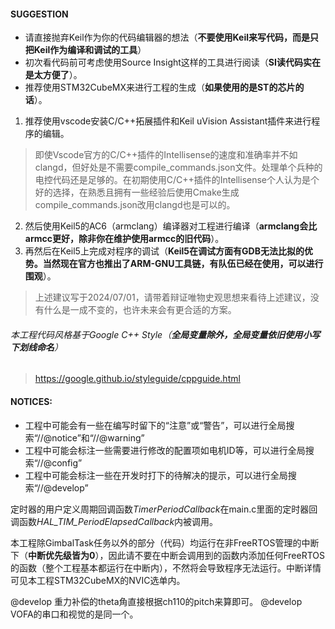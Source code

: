 #### SUGGESTION

- 请直接抛弃Keil作为你的代码编辑器的想法（**不要使用Keil来写代码，而是只把Keil作为编译和调试的工具**）
- 初次看代码前可考虑使用Source Insight这样的工具进行阅读（**SI读代码实在是太方便了**）。
- 推荐使用STM32CubeMX来进行工程的生成（**如果使用的是ST的芯片的话**）。
1. 推荐使用vscode安装C/C++拓展插件和Keil uVision Assistant插件来进行程序的编辑。
>即使Vscode官方的C/C++插件的Intellisense的速度和准确率并不如clangd，但好处是不需要compile_commands.json文件。处理单个兵种的电控代码还是足够的。在初期使用C/C++插件的Intellisense个人认为是个好的选择，在熟悉且拥有一些经验后使用Cmake生成compile_commands.json改用clangd也是可以的。
2. 然后使用Keil5的AC6（armclang）编译器对工程进行编译（**armclang会比armcc更好，除非你在维护使用armcc的旧代码**）。
3. 再然后在Keil5上完成对程序的调试（**Keil5在调试方面有GDB无法比拟的优势。当然现在官方也推出了ARM-GNU工具链，有队伍已经在使用，可以进行围观**）。
> 上述建议写于2024/07/01，请带着辩证唯物史观思想来看待上述建议，没有什么是一成不变的，也许未来会有更合适的方案。

###### 本工程代码风格基于Google C++ Style（**全局变量除外，全局变量依旧使用小写下划线命名**）
> <https://google.github.io/styleguide/cppguide.html>

#### NOTICES:

- 工程中可能会有一些在编写时留下的“注意”或“警告”，可以进行全局搜索“//@notice”和“//@warning”
- 工程中可能会标注一些需要进行修改的配置项如电机ID等，可以进行全局搜索“//@config”
- 工程中可能会标注一些在开发时打下的待解决的提示，可以进行全局搜索“//@develop”

定时器的用户定义周期回调函数*TimerPeriodCallback*在main.c里面的定时器回调函数*HAL_TIM_PeriodElapsedCallback*内被调用。

本工程除GimbalTask任务以外的部分（代码）均运行在非FreeRTOS管理的中断下（**中断优先级皆为0**），因此请不要在中断会调用到的函数内添加任何FreeRTOS的函数（整个工程基本都运行在中断内），不然将会导致程序无法运行。中断详情可见本工程STM32CubeMX的NVIC选单内。

@develop 重力补偿的theta角直接根据ch110的pitch来算即可。
@develop VOFA的串口和视觉的是同一个。